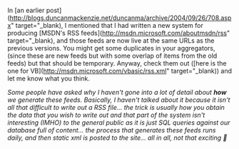 In [an earlier post](http://blogs.duncanmackenzie.net/duncanma/archive/2004/09/26/708.aspx" target="_blank), I mentioned that I had written a new system for producing [MSDN's RSS feeds](http://msdn.microsoft.com/aboutmsdn/rss" target="_blank), and those feeds are now live at the same URLs as the previous versions. You might get some duplicates in your aggregators, (since these are new feeds but with some overlap of items from the old feeds) but that should be temporary. Anyway, check them out ([here is the one for VB](http://msdn.microsoft.com/vbasic/rss.xml" target="_blank)) and let me know what you think.

_Some people have asked why I haven't gone into a lot of detail about **how** we generate these feeds. Basically, I haven't talked about it because it isn't all that difficult to write out a RSS file... the trick is usually how you obtain the data that you wish to write out and that part of the system isn't interesting (IMHO) to the general public as it is just SQL queries against our database full of content... the process that generates these feeds runs daily, and then static xml is posted to the site... all in all, not that exciting 🙂_
